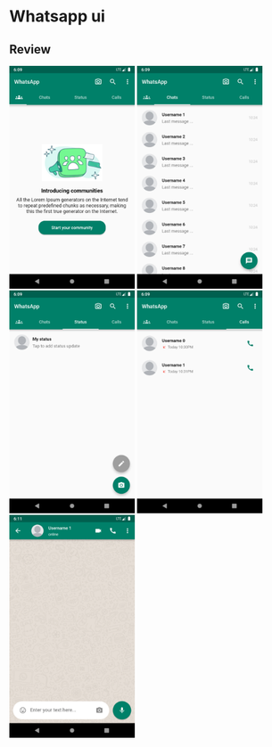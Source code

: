 # Whatsapp ui

## Review
<p float="left">
  <img src="screenshots/1.png" height="400" /> 
  <img src="screenshots/2.png" height="400" /> 
  <img src="screenshots/3.png" height="400" /> 
  <img src="screenshots/4.png" height="400" /> 
  <img src="screenshots/6.png" height="400" /> 
</p>
